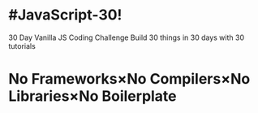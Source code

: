 # #JavaScript-30!
30 Day Vanilla JS Coding Challenge
Build 30 things in 30 days with 30 tutorials

# No Frameworks×No Compilers×No Libraries×No Boilerplate
